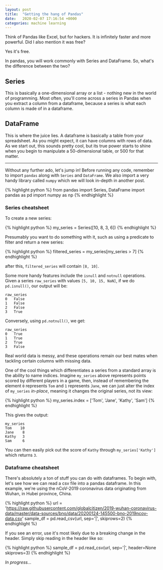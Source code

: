 ```yaml
---
layout: post
title:  "Getting the hang of Pandas"
date:   2020-02-07 17:16:54 +0000
categories: machine learning
---
```


Think of Pandas like Excel, but for hackers. It is infinitely faster and more powerful. Did I also mention it was free? 

Yes it's free.

In pandas, you will work commonly with Series and DataFrame. So, what's the difference between the two? 

## Series
This is basically a one-dimensional array or a list - nothing new in the world of programming. Most often, you'll come across a series in Pandas when you extract a column from a dataframe, because a series is what each column is made of in a dataframe.

## DataFrame
This is where the juice lies. A dataframe is basically a table from your spreadsheet. As you might expect, it can have columns with rows of data. As we start out, this sounds pretty cool, but its true power starts to shine when you begin to manipulate a 50-dimensional table, or 500 for that matter.

----

Without any further ado, let's jump in! Before running any code, remember to import `pandas` along with `Series` and `DataFrame`. We also import a very handy library called `numpy` which we will look in-depth in another post.

{% highlight python %}
from pandas import Series, DataFrame
import pandas as pd
import numpy as np
{% endhighlight %}

### Series cheatsheet

To create a new series:

{% highlight python %}
my_series = Series([10, 8, 3, 6])
{% endhighlight %}

Presumably you want to do something with it, such as using a predicate to filter and return a new series:

{% highlight python %}
filtered_series = my_series[my_series > 7]
{% endhighlight %}

after this, `filtered_series` will contain `[8, 10]`.

Some more handy features include the `isnull` and `notnull` operations. Given a series `raw_series` with values `[5, 10, 15, NaN]`, if we do `pd.isnull()`, our output will be:

```
raw_series
0   False
1   False
2   False
3   True
```

Conversely, using `pd.notnull()`, we get: 

```
raw_series
0   True
1   True
2   True
3   False
```

Real world data is messy, and these operations remain our best mates when tackling certain columns with missing data.

One of the cool things which differentiates a series from a standard array is the ability to name indices. Imagine `my_series` above represents points scored by different players in a game, then, instead of remembering the element `0` represents `Tom` and `1` represents `Jane`, we can just alter the index of `my_series` _in-place_, meaning it changes the original series, not its view: 

{% highlight python %}
my_series.index = ['Tom', 'Jane', 'Kathy', 'Sam']
{% endhighlight %}

This gives the output:
```
my_series
Tom    10
Jane    8
Kathy   3
Sam     6
```

You can then easily pick out the score of `Kathy` through `my_series['Kathy']` which returns `3`.

### Dataframe cheatsheet

There's absolutely a ton of stuff you can do with dataframes. To begin with, let's see how we can read a csv file into a pandas dataframe. In this example, we're using the nCoV-2019 coronavirus data originating from Wuhan, in Hubei province, China.

{% highlight python %}
url = 'https://raw.githubusercontent.com/globalcitizen/2019-wuhan-coronavirus-data/master/data-sources/bno/data/20200124-145500-bno-2019ncov-data.csv'
sample_df = pd.read_csv(url, sep='|', skiprows=2)
{% endhighlight %}

If you see an error, use it's most likely due to a breaking change in the header. Simply skip reading in the header like so:

{% highlight python %}
sample_df = pd.read_csv(url, sep='|', header=None skiprows=3)
{% endhighlight %}

_In progress..._

